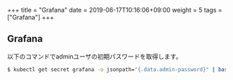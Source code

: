 +++
title = "Grafana"
date =  2019-06-17T10:16:06+09:00
weight = 5
tags = ["Grafana"]
+++

## Grafana
以下のコマンドでadminユーザの初期パスワードを取得します。
```bash
$ kubectl get secret grafana -o jsonpath="{.data.admin-password}" | base64 --decode ; echo
```